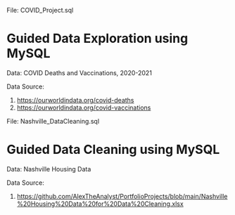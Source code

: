File: COVID_Project.sql
# Guided Data Exploration using MySQL
Data: COVID Deaths and Vaccinations, 2020-2021

Data Source: 
1. https://ourworldindata.org/covid-deaths
2. https://ourworldindata.org/covid-vaccinations

File: Nashville_DataCleaning.sql
# Guided Data Cleaning using MySQL
Data: Nashville Housing Data

Data Source: 
1. https://github.com/AlexTheAnalyst/PortfolioProjects/blob/main/Nashville%20Housing%20Data%20for%20Data%20Cleaning.xlsx
